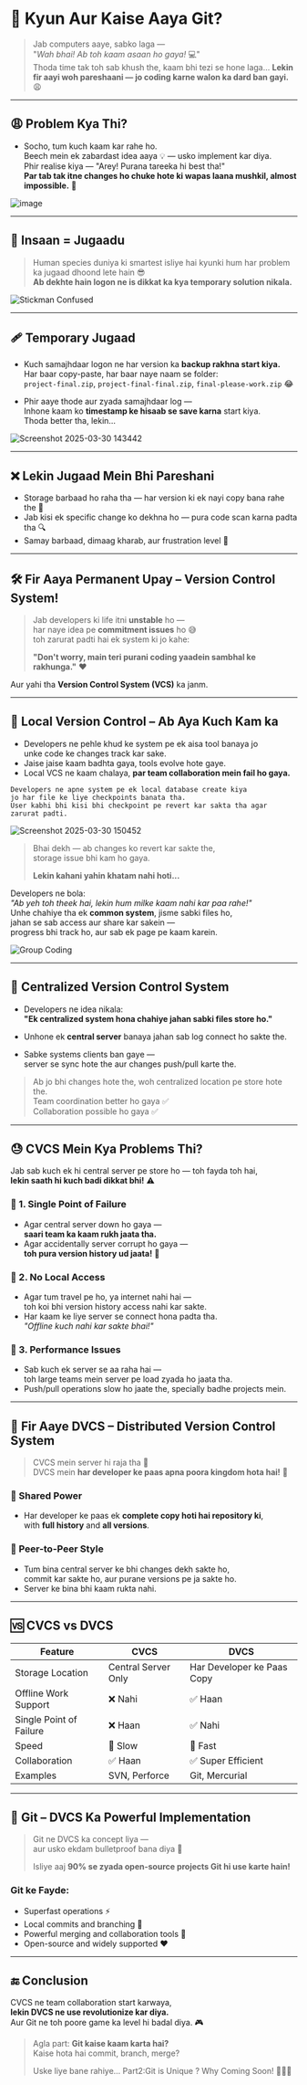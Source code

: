 # 🤔 Kyun Aur Kaise Aaya Git?

> Jab computers aaye, sabko laga —  
> "_Wah bhai! Ab toh kaam asaan ho gaya!_ 💻"  
> Thoda time tak toh sab khush the, kaam bhi tezi se hone laga…
> **Lekin fir aayi woh pareshaani — jo coding karne walon ka dard ban gayi.** 😩

---

## 😩 Problem Kya Thi?

- Socho, tum kuch kaam kar rahe ho.  
  Beech mein ek zabardast idea aaya 💡 — usko implement kar diya.  
  Phir realise kiya — "Arey! Purana tareeka hi best tha!"  
  **Par tab tak itne changes ho chuke hote ki wapas laana mushkil, almost impossible.** 🧨

![image](https://github.com/user-attachments/assets/b36625d0-bfc4-4bb2-b627-10ae1010b44b)


---

## 🧠 Insaan = Jugaadu

> Human species duniya ki smartest isliye hai kyunki hum har problem ka jugaad dhoond lete hain 😎  
> **Ab dekhte hain logon ne is dikkat ka kya temporary solution nikala.**

![Stickman Confused](https://media1.tenor.com/m/OTzJy4d4xGMAAAAd/computer-stick-man.gif)


---

## 🩹 Temporary Jugaad

- Kuch samajhdaar logon ne har version ka **backup rakhna start kiya.**  
  Har baar copy-paste, har baar naye naam se folder:  
  `project-final.zip`, `project-final-final.zip`, `final-please-work.zip` 😂

- Phir aaye thode aur zyada samajhdaar log —  
  Inhone kaam ko **timestamp ke hisaab se save karna** start kiya.  
  Thoda better tha, lekin…



![Screenshot 2025-03-30 143442](https://github.com/user-attachments/assets/6406f377-53d5-404e-b9d5-a1a6c2a144a2)


---

## ❌ Lekin Jugaad Mein Bhi Pareshani

- Storage barbaad ho raha tha — har version ki ek nayi copy bana rahe the 💾  
- Jab kisi ek specific change ko dekhna ho — pura code scan karna padta tha 🔍  
- Samay barbaad, dimaag kharab, aur frustration level 🚀

---

## 🛠️ Fir Aaya Permanent Upay – Version Control System!

> Jab developers ki life itni **unstable** ho —  
> har naye idea pe **commitment issues** ho 😅  
> toh zarurat padti hai ek system ki jo kahe:  
>  
> **"Don't worry, main teri purani coding yaadein sambhal ke rakhunga."** ❤️

Aur yahi tha **Version Control System (VCS)** ka janm.

---

## 👶 Local Version Control – Ab Aya Kuch Kam ka 

- Developers ne pehle khud ke system pe ek aisa tool banaya jo  
  unke code ke changes track kar sake.  
- Jaise jaise kaam badhta gaya, tools evolve hote gaye.  
- Local VCS ne kaam chalaya, **par team collaboration mein fail ho gaya.**


```
Developers ne apne system pe ek local database create kiya  
jo har file ke liye checkpoints banata tha.  
User kabhi bhi kisi bhi checkpoint pe revert kar sakta tha agar zarurat padti.

```

![Screenshot 2025-03-30 150452](https://github.com/user-attachments/assets/3b6bbba2-a321-4c9e-925c-970114bfbfa8)

> Bhai dekh — ab changes ko revert kar sakte the,  
> storage issue bhi kam ho gaya.  
>  
> **Lekin kahani yahin khatam nahi hoti...**


Developers ne bola:  
_"Ab yeh toh theek hai, lekin hum milke kaam nahi kar paa rahe!"_  
Unhe chahiye tha ek **common system**, jisme sabki files ho,  
jahan se sab access aur share kar sakein —  
progress bhi track ho, aur sab ek page pe kaam karein.

![Group Coding](https://media1.tenor.com/m/2cE__NLIpBYAAAAd/rojo-dick-figures.gif)  

------

## 🏢 Centralized Version Control System

- Developers ne idea nikala:  
  **"Ek centralized system hona chahiye jahan sabki files store ho."**

- Unhone ek **central server** banaya jahan sab log connect ho sakte the.

- Sabke systems clients ban gaye —  
  server se sync hote the aur changes push/pull karte the.

> Ab jo bhi changes hote the, woh centralized location pe store hote the.  
> Team coordination better ho gaya ✅  
> Collaboration possible ho gaya ✅

---

## 😓 CVCS Mein Kya Problems Thi?

Jab sab kuch ek hi central server pe store ho — toh fayda toh hai,  
**lekin saath hi kuch badi dikkat bhi!** ⚠️

### 🔴 1. Single Point of Failure

- Agar central server down ho gaya —  
  **saari team ka kaam rukh jaata tha.**
- Agar accidentally server corrupt ho gaya —  
  **toh pura version history ud jaata!** 🧨

### 🔐 2. No Local Access

- Agar tum travel pe ho, ya internet nahi hai —  
  toh koi bhi version history access nahi kar sakte.
- Har kaam ke liye server se connect hona padta tha.  
  _"Offline kuch nahi kar sakte bhai!"_

### 🐌 3. Performance Issues

- Sab kuch ek server se aa raha hai —  
  toh large teams mein server pe load zyada ho jaata tha.
- Push/pull operations slow ho jaate the, specially badhe projects mein.

---

## 🚀 Fir Aaye DVCS – Distributed Version Control System

> CVCS mein server hi raja tha 👑  
> DVCS mein **har developer ke paas apna poora kingdom hota hai!** 🏰

### 🤝 Shared Power

- Har developer ke paas ek **complete copy hoti hai repository ki**,  
  with **full history** and **all versions**.

### 🔄 Peer-to-Peer Style

- Tum bina central server ke bhi changes dekh sakte ho,  
  commit kar sakte ho, aur purane versions pe ja sakte ho.
- Server ke bina bhi kaam rukta nahi.

---

## 🆚 CVCS vs DVCS

| Feature                        | CVCS                           | DVCS                             |
|-------------------------------|--------------------------------|----------------------------------|
| Storage Location               | Central Server Only            | Har Developer ke Paas Copy       |
| Offline Work Support           | ❌ Nahi                        | ✅ Haan                          |
| Single Point of Failure        | ❌ Haan                        | ✅ Nahi                          |
| Speed                          | 🐢 Slow                        | 🚀 Fast                          |
| Collaboration                 | ✅ Haan                        | ✅ Super Efficient                |
| Examples                      | SVN, Perforce                  | Git, Mercurial                   |

---

## 🧬 Git – DVCS Ka Powerful Implementation

> Git ne DVCS ka concept liya —  
> aur usko ekdam bulletproof bana diya 💪  
>  
> Isliye aaj **90% se zyada open-source projects Git hi use karte hain!**

### Git ke Fayde:

- Superfast operations ⚡  
- Local commits and branching 🌿  
- Powerful merging and collaboration tools 🔀  
- Open-source and widely supported ❤️

---

## 🔚 Conclusion

CVCS ne team collaboration start karwaya,  
**lekin DVCS ne use revolutionize kar diya.**  
Aur Git ne toh poore game ka level hi badal diya. 🎮

> Agla part: **Git kaise kaam karta hai?**  
> Kaise hota hai commit, branch, merge?  
>  
> Uske liye bane rahiye... Part2:Git is Unique ? Why Coming Soon! 🧙‍♂️✨
